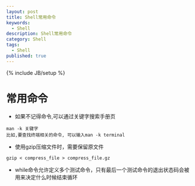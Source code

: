 ```yaml
---
layout: post
title: Shell常用命令
keywords:
  - Shell
description: Shell常用命令
category: Shell
tags:
  - Shell
published: true
---
```

{% include JB/setup %}

# 常用命令

* 如果不记得命令,可以通过关键字搜索手册页
```
man -k 关键字
比如,要查找终端相关的命令, 可以输入man -k terminal
```
* 使用gzip压缩文件时，需要保留原文件
```
gzip < compress_file > compress_file.gz
```
* while命令允许定义多个测试命令，只有最后一个测试命令的退出状态码会被用来决定什么时候结束循环














